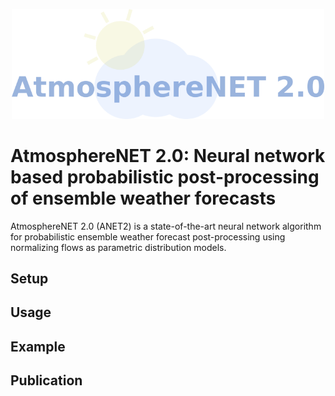 <p align="center">
    <img src="images/logo.png" alt="ANET2 logo" width="500px">
</p>


# AtmosphereNET 2.0: Neural network based probabilistic post-processing of ensemble weather forecasts

AtmosphereNET 2.0 (ANET2) is a state-of-the-art neural network algorithm for probabilistic ensemble weather forecast post-processing using normalizing flows as parametric distribution models.

## Setup

## Usage

## Example

## Publication

